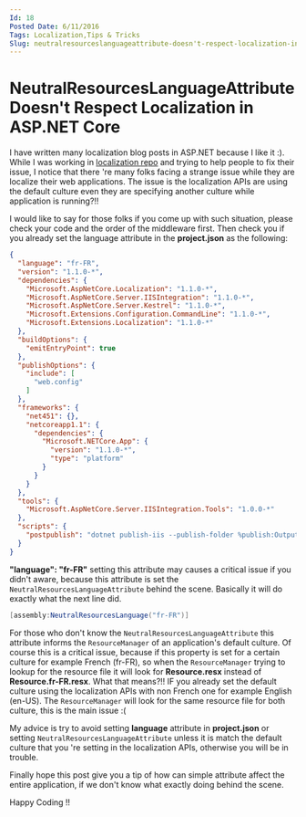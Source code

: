 ```yaml
---
Id: 18
Posted Date: 6/11/2016
Tags: Localization,Tips & Tricks 
Slug: neutralresourceslanguageattribute-doesn't-respect-localization-in-asp.net-core
---
```

# NeutralResourcesLanguageAttribute Doesn't Respect Localization in ASP.NET Core

I have written many localization blog posts in ASP.NET because I like it :). While I was working in [localization repo](http://github.com/aspnet/localization) and trying to help people to fix their issue, I notice that there 're many folks facing a strange issue while they are localize their web applications. The issue is the localization APIs are using the default culture even they are specifying another culture while application is running?!!

I would like to say for those folks if you come up with such situation, please check your code and the order of the middleware first. Then check you if you already set the language attribute in the **project.json** as the following:
```json
{
  "language": "fr-FR",
  "version": "1.1.0-*",
  "dependencies": {
    "Microsoft.AspNetCore.Localization": "1.1.0-*",
    "Microsoft.AspNetCore.Server.IISIntegration": "1.1.0-*",
    "Microsoft.AspNetCore.Server.Kestrel": "1.1.0-*",
    "Microsoft.Extensions.Configuration.CommandLine": "1.1.0-*",
    "Microsoft.Extensions.Localization": "1.1.0-*"
  },
  "buildOptions": {
    "emitEntryPoint": true
  },
  "publishOptions": {
    "include": [
      "web.config"
    ]
  },
  "frameworks": {
    "net451": {},
    "netcoreapp1.1": {
      "dependencies": {
        "Microsoft.NETCore.App": {
          "version": "1.1.0-*",
          "type": "platform"
        }
      }
    }
  },
  "tools": {
    "Microsoft.AspNetCore.Server.IISIntegration.Tools": "1.0.0-*"
  },
  "scripts": {
    "postpublish": "dotnet publish-iis --publish-folder %publish:OutputPath% --framework %publish:FullTargetFramework%"
  }
}
```
**"language": "fr-FR"** setting this attribute may causes a critical issue if you didn't aware, because this attribute is set the `NeutralResourcesLanguageAttribute` behind the scene. Basically it will do exactly what the next line did.
```csharp
[assembly:NeutralResourcesLanguage("fr-FR")]
```
For those who don't know the `NeutralResourcesLanguageAttribute` this attribute informs the `ResourceManager` of an application's default culture. Of course this is a critical issue, because if this property is set for a certain culture for example French (fr-FR), so when the `ResourceManager` trying to lookup for the resource file it will look for **Resource.resx** instead of **Resource.fr-FR.resx**. What that means?!! IF you already set the default culture using the localization APIs with non French one for example English (en-US). The `ResourceManager` will look for the same resource file for both culture, this is the main issue :(

My advice is try to avoid setting **language** attribute in **project.json** or setting `NeutralResourcesLanguageAttribute` unless it is match the default culture that you 're setting in the localization APIs, otherwise you will be in trouble.

Finally hope this post give you a tip of how can simple attribute affect the entire application, if we don't know what exactly doing behind the scene.

Happy Coding !!